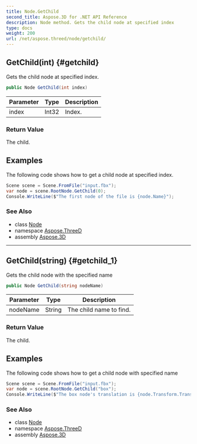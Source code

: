 ```yaml
---
title: Node.GetChild
second_title: Aspose.3D for .NET API Reference
description: Node method. Gets the child node at specified index
type: docs
weight: 200
url: /net/aspose.threed/node/getchild/
---
```

## GetChild(int) {#getchild}

Gets the child node at specified index.

```csharp
public Node GetChild(int index)
```

| Parameter | Type | Description |
| --- | --- | --- |
| index | Int32 | Index. |

### Return Value

The child.

## Examples

The following code shows how to get a child node at specified index.

```csharp
Scene scene = Scene.FromFile("input.fbx");
var node = scene.RootNode.GetChild(0);
Console.WriteLine($"The first node of the file is {node.Name}");
```

### See Also

* class [Node](../)
* namespace [Aspose.ThreeD](../../node/)
* assembly [Aspose.3D](../../../)

---

## GetChild(string) {#getchild_1}

Gets the child node with the specified name

```csharp
public Node GetChild(string nodeName)
```

| Parameter | Type | Description |
| --- | --- | --- |
| nodeName | String | The child name to find. |

### Return Value

The child.

## Examples

The following code shows how to get a child node with specified name

```csharp
Scene scene = Scene.FromFile("input.fbx");
var node = scene.RootNode.GetChild("box");
Console.WriteLine($"The box node's translation is {node.Transform.Translation}");
```

### See Also

* class [Node](../)
* namespace [Aspose.ThreeD](../../node/)
* assembly [Aspose.3D](../../../)


